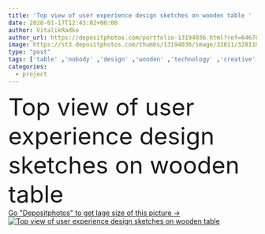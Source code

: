 ```yaml
---
title: 'Top view of user experience design sketches on wooden table '
date: 2020-01-17T12:43:02+00:00
author: VitalikRadko
author_url: https://depositphotos.com/portfolio-13194036.html?ref=64678756
image: https://st3.depositphotos.com/thumbs/13194036/image/32811/328110362/api_thumb_450.jpg?forcejpeg=true
type: "post"
tags: ['table' ,'nobody' ,'design' ,'wooden' ,'technology' ,'creative' ,'office' ,'communication' ,'digital' ,'development' ,'planning' ,'wood' ,'indoors' ,'web' ,'project' ,'inside' ,'site' ,'cells' ,'symbols' ,'signs' ,'interface' ,'frameworks' ,'app' ,'designing' ,'ui' ,'layouts' ,'top view' ,'no people' ,'ux' ,'website template design' ,'user experience design' ,'designer studio' ,'web prototype' ,'designer sketches' ,'web sketches' ,'website wireframe sketches' ]
categories: 
  - project
---
```

<div aling="center">
            <font size="60"> Top view of user experience design sketches on wooden table</font>   
</div>
<div>
    <a href='https://st3.depositphotos.com/thumbs/13194036/image/32811/328110362/api_thumb_450.jpg?forcejpeg=true?ref=64678756' target=_blank > Go "Depositphotos" to get lage size of this picture ->
        <img href='https://st3.depositphotos.com/thumbs/13194036/image/32811/328110362/api_thumb_450.jpg?forcejpeg=true?ref=64678756' src='https://st3.depositphotos.com/13194036/32811/i/950/depositphotos_328110362-stock-photo-top-view-user-experience-design.jpg?forcejpeg=true' alt='Top view of user experience design sketches on wooden table' >
    </a>
</div>
